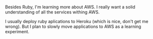Besides Ruby, I'm learning more about AWS. I really want a solid understanding of all the services withing AWS.

I usually deploy ruby aplications to Heroku (which is nice, don't get me wrong). But I plan to slowly move applications to AWS as a learning experiment.


